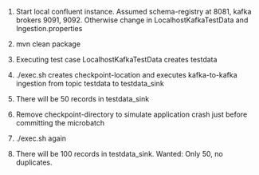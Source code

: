 1. Start local confluent instance. Assumed schema-registry at 8081, kafka brokers 9091, 9092. Otherwise change in LocalhostKafkaTestData and Ingestion.properties
2. mvn clean package
2. Executing test case LocalhostKafkaTestData creates testdata
3. ./exec.sh creates checkpoint-location and executes kafka-to-kafka ingestion from topic testdata to testdata_sink
4. There will be 50 records in testdata_sink

5. Remove checkpoint-directory to simulate application crash just before committing the microbatch
6. ./exec.sh again
7. There will be 100 records in testdata_sink. Wanted: Only 50, no duplicates.

